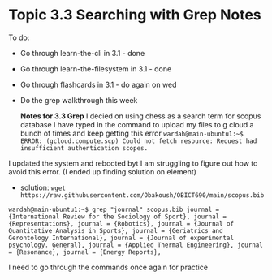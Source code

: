 # Topic 3.3 Searching with Grep Notes 
To do:
- Go through learn-the-cli in 3.1 - done
- Go through learn-the-filesystem in 3.1 - done
- Go through flashcards in 3.1 - do again on wed
- Do the grep walkthrough this week

   **Notes for 3.3 Grep**
I decied on using chess as a search term for scopus database
I have typed in the command to upload my files to g cloud a bunch of times and keep getting this error
`wardah@main-ubuntu1:~$ 
ERROR: (gcloud.compute.scp) Could not fetch resource: Request had insufficient authentication scopes.`

I updated the system and rebooted byt I am struggling to figure out how to avoid this error. (I ended up finding solution on element)
- solution:
  `wget https://raw.githubusercontent.com/Obakoush/OBICT690/main/scopus.bib`

`wardah@main-ubuntu1:~$ grep "journal" scopus.bib
	journal = {International Review for the Sociology of Sport},
	journal = {Representations},
	journal = {Robotics},
	journal = {Journal of Quantitative Analysis in Sports},
	journal = {Geriatrics and Gerontology International},
	journal = {Journal of experimental psychology. General},
	journal = {Applied Thermal Engineering},
	journal = {Resonance},
	journal = {Energy Reports},`

  I need to go through the commands once again for practice
  




  
